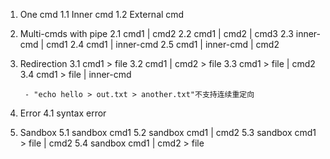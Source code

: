 1. One cmd
    1.1 Inner cmd
    1.2 External cmd

2. Multi-cmds with pipe
    2.1 cmd1 | cmd2
    2.2 cmd1 | cmd2 | cmd3 
    2.3 inner-cmd | cmd1
    2.4 cmd1 | inner-cmd
    2.5 cmd1 | inner-cmd | cmd2
    
3. Redirection
    3.1 cmd1 > file
    3.2 cmd1 | cmd2 > file
    3.3 cmd1 > file | cmd2
    3.4 cmd1 > file | inner-cmd

        - "echo hello > out.txt > another.txt"不支持连续重定向
        


4. Error
    4.1 syntax error

5. Sandbox
    5.1 sandbox cmd1 
    5.2 sandbox cmd1 | cmd2
    5.3 sandbox cmd1 > file | cmd2
    5.4 sandbox cmd1 | cmd2 > file


